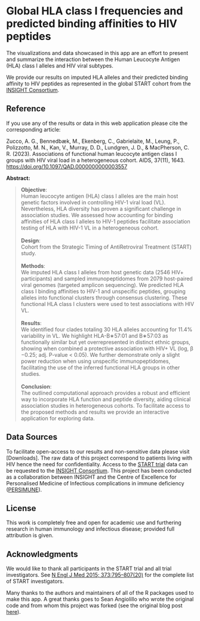 # Global HLA class I frequencies and predicted binding affinities to HIV peptides

The visualizations and data showcased in this app are an effort to present and summarize the interaction between the Human Leucocyte Antigen (HLA) class I alleles and HIV viral subtypes.

We provide our results on imputed HLA alleles and their predicted binding affinity to HIV peptides as represented in the global START cohort from the [INSIGHT Consortium](http://insight.ccbr.umn.edu/).

## Reference
If you use any of the results or data in this web application please cite the corresponding article:

Zucco, A. G., Bennedbæk, M., Ekenberg, C., Gabrielaite, M., Leung, P., Polizzotto, M. N., Kan, V., Murray, D. D., Lundgren, J. D., & MacPherson, C. R. (2023). Associations of functional human leucocyte antigen class I groups with HIV viral load in a heterogeneous cohort. AIDS, 37(11), 1643. https://doi.org/10.1097/QAD.0000000000003557

**Abstract:**

> **Objective**: <br> Human leucocyte antigen (HLA) class I alleles are the main host genetic factors involved in controlling HIV-1 viral load (VL). Nevertheless, HLA diversity has proven a significant challenge in association studies. We assessed how accounting for binding affinities of HLA class I alleles to HIV-1 peptides facilitate association testing of HLA with HIV-1 VL in a heterogeneous cohort. <br> <br>**Design**: <br> Cohort from the Strategic Timing of AntiRetroviral Treatment (START) study. <br> <br>**Methods**: <br> We imputed HLA class I alleles from host genetic data (2546 HIV+ participants) and sampled immunopeptidomes from 2079 host-paired viral genomes (targeted amplicon sequencing). We predicted HLA class I binding affinities to HIV-1 and unspecific peptides, grouping alleles into functional clusters through consensus clustering. These functional HLA class I clusters were used to test associations with HIV VL.<br> <br>**Results**: <br> We identified four clades totaling 30 HLA alleles accounting for 11.4% variability in VL. We highlight HLA-B∗57:01 and B∗57:03 as functionally similar but yet overrepresented in distinct ethnic groups, showing when combined a protective association with HIV+ VL (log, β −0.25; adj. P-value < 0.05). We further demonstrate only a slight power reduction when using unspecific immunopeptidomes, facilitating the use of the inferred functional HLA groups in other studies. <br> <br>**Conclusion**: <br> The outlined computational approach provides a robust and efficient way to incorporate HLA function and peptide diversity, aiding clinical association studies in heterogeneous cohorts. To facilitate access to the proposed methods and results we provide an interactive application for exploring data.

## Data Sources

To facilitate open-access to our results and non-sensitive data please visit [Downloads].
The raw data of this project correspond to patients living with HIV hence the need for confidentiality. Access to the [START trial](http://insight.ccbr.umn.edu/start/) data can be requested to the [INSIGHT Consortium](http://insight.ccbr.umn.edu/). This project has been conducted as a collaboration between INSIGHT and the Centre of Excellence for Personalised Medicine of Infectious complications in immune deficiency ([PERSIMUNE](http://www.persimune.dk/)).

## License

This work is completely free and open for academic use and furthering research in human immunology and infectious disease; provided full attribution is given.

## Acknowledgments

We would like to thank all participants in the START trial and all trial investigators. See [N Engl J Med 2015; 373:795–807(20)](https://www.nejm.org/doi/full/10.1056/nejmoa1506816) for the complete list of START investigators. 

Many thanks to the authors and maintainers of all of the R packages used to make this app. A great thanks goes to Sean Angiolillo who wrote the original code and from whom this project was forked (see the original blog post [here](https://blog.socialcops.com/technology/data-science/comparative-thematic-mapping/)).
